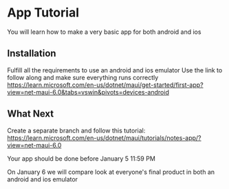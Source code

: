 # App Tutorial

You will learn how to make a very basic app for both android and ios

## Installation

Fulfill all the requirements to use an android and ios emulator
Use the link to follow along and make sure everything runs correctly
https://learn.microsoft.com/en-us/dotnet/maui/get-started/first-app?view=net-maui-6.0&tabs=vswin&pivots=devices-android

## What Next

Create a separate branch and follow this tutorial:
https://learn.microsoft.com/en-us/dotnet/maui/tutorials/notes-app/?view=net-maui-6.0


Your app should be done before January 5 11:59 PM 

On January 6 we will compare look at everyone's final product in both an android and ios emulator

